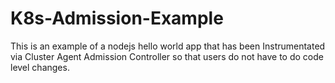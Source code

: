 # K8s-Admission-Example
This is an example of a nodejs hello world app that
has been Instrumentated via Cluster Agent Admission Controller so that users do
not have to do code level changes. 

